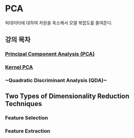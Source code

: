 # PCA
빅데이터에 대하여 차원을 축소해서 모델 복잡도를 줄여준다.

## 강의 목차
### [Principal Component Analysis (PCA)](https://github.com/hchoi256/ai-boot-camp/blob/main/ai/machine-learning/unsupervised-learning/pca/pca.md)
### [Kernel PCA](https://github.com/hchoi256/ai-boot-camp/blob/main/ai/machine-learning/unsupervised-learning/pca/kpca.md)
### ~Quadratic Discriminant Analysis (QDA)~

## Two Types of Dimensionality Reduction Techniques
### Feature Selection
### Feature Extraction
